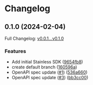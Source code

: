 # Changelog

## 0.1.0 (2024-02-04)

Full Changelog: [v0.0.1...v0.1.0](https://github.com/braintrustdata/braintrust-kotlin/compare/v0.0.1...v0.1.0)

### Features

* Add initial Stainless SDK ([9654fb8](https://github.com/braintrustdata/braintrust-kotlin/commit/9654fb8513f40b898092b773f96e54e996009b09))
* create default branch ([160596a](https://github.com/braintrustdata/braintrust-kotlin/commit/160596a7c8fd24ffcdfc07edafa4437313c9a850))
* OpenAPI spec update ([#1](https://github.com/braintrustdata/braintrust-kotlin/issues/1)) ([536a660](https://github.com/braintrustdata/braintrust-kotlin/commit/536a66092ef8ed6850c6fd43f167cf9baf35a14a))
* OpenAPI spec update ([#3](https://github.com/braintrustdata/braintrust-kotlin/issues/3)) ([bb3cc00](https://github.com/braintrustdata/braintrust-kotlin/commit/bb3cc00b420f1a8cc9d269a62e4ccebdbaf1a69d))
